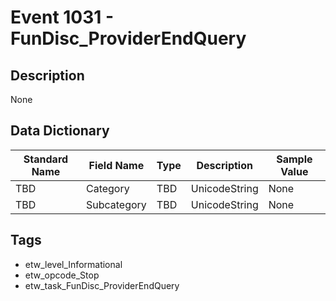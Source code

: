 # Event 1031 - FunDisc_ProviderEndQuery

## Description
None

## Data Dictionary
|Standard Name|Field Name|Type|Description|Sample Value|
|---|---|---|---|---|
|TBD|Category|TBD|UnicodeString|None|None|
|TBD|Subcategory|TBD|UnicodeString|None|None|

## Tags
* etw_level_Informational
* etw_opcode_Stop
* etw_task_FunDisc_ProviderEndQuery